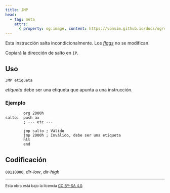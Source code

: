 ```yaml
---
title: JMP
head:
  - tag: meta
    attrs:
      { property: og:image, content: https://vonsim.github.io/docs/og/cpu/instructions/jmp.png }
---
```


Esta instrucción salta incondicionalmente. Los [_flags_](/VonSim8/docs/cpu/#flags) no se modifican.

Copiará la dirección de salto en `IP`.

## Uso

```vonsim
JMP etiqueta
```

_etiqueta_ debe ser una etiqueta que apunta a una instrucción.

### Ejemplo

```vonsim
        org 2000h
salto:  push ax
        ; --- etc ---

        jmp salto ; Válido
        jmp 2000h ; Inválido, debe ser una etiqueta
        hlt
        end
```

## Codificación

`00110000`, _dir-low_, _dir-high_

---

<small>Esta obra está bajo la licencia <a target="_blank" rel="license noopener noreferrer" href="http://creativecommons.org/licenses/by-sa/4.0/">CC BY-SA 4.0</a>.</small>
